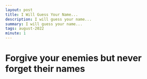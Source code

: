 ```yaml
---
layout: post
title: I Will Guess Your Name...
description: I will guess your name...
summary: I will guess your name...
tags: august-2022
minute: 1
---
```


# Forgive your enemies but never forget their names